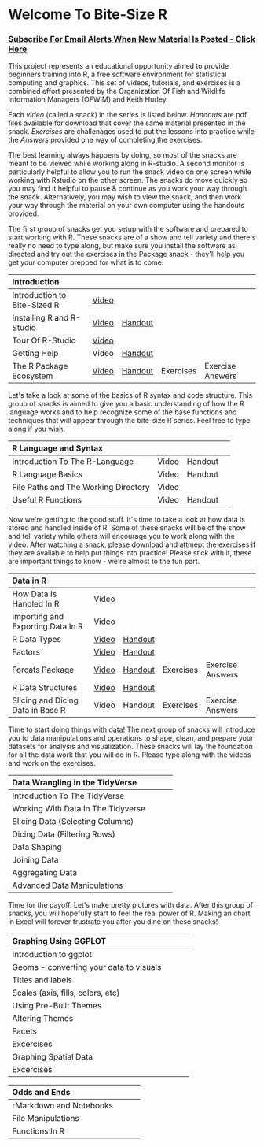 # Welcome To Bite-Size R

### [**Subscribe For Email Alerts When New Material Is Posted - Click Here**](https://mailchi.mp/c2a046283e81/bitesizer)

This project represents an educational opportunity aimed to provide beginners training into R, a free software environment for statistical computing and graphics.  This set of videos, tutorials, and exercises is a combined effort presented by the Organization Of Fish and Wildlife Information Managers (OFWIM) and Keith Hurley.

Each *video* (called a snack) in the series is listed below.  *Handouts* are pdf files available for download that cover the same material presented in the snack.  *Exercises* are challenages used to put the lessons into practice while the *Answers* provided one way of completing the exercises.

The best learning always happens by doing, so most of the snacks are meant to be viewed while working along in R-studio.  A second monitor is particularly helpful to allow you to run the snack video on one screen while working with Rstudio on the other screen.  The snacks do move quickly so you may find it helpful to pause & continue as you work your way through the snack.  Alternatively, you may wish to view the snack, and then work your way through the material on your own computer using the handouts provided.

The first group of snacks get you setup with the software and prepared to start working with R.  These snacks are of a show and tell variety and there's really no need to type along, but make sure you install the software as directed and try out the exercises in the Package snack - they'll help you get your computer prepped for what is to come.

| Introduction | | | | |
| :------------------------- | ----- | -------- | --- | --- |
| Introduction to Bite-Sized R | [Video](https://www.youtube.com/watch?v=hZs3T5TNGIU) |  | | |
| Installing R and R-Studio | [Video](https://youtu.be/icjPO6JqYtM) | [Handout](/Handouts/Install.pdf) | | |
| Tour Of R-Studio          | [Video](https://studio.youtube.com/video/8cr8xgWUx1o) |  | | |
| Getting Help              | Video | [Handout](/Handouts/Help.pdf) || |
| The R Package Ecosystem   | [Video](https://studio.youtube.com/video/YlAR7NgBfVA) | [Handout](/Handouts/Packages.pdf) | Exercises | Exercise Answers |

Let's take a look at some of the basics of R syntax and code structure.  This group of snacks is aimed to give you a basic understanding of how the R language works and to help recognize some of the base functions and techniques that will appear through the bite-size R series.  Feel free to type along if you wish.

| R Language and Syntax  |   |   |   |
| :--- | --- | --- | --- |
| Introduction To The R-Language    | Video    | Handout    |     |
| R Language Basics    | Video    | Handout    |     |
| File Paths and The Working Directory    | Video    |     |     |
| Useful R Functions    | Video    | Handout    |     |

Now we're getting to the good stuff.  It's time to take a look at how data is stored and handled inside of R.  Some of these snacks will be of the show and tell variety while others will encourage you to work along with the video.  After watching a snack, please download and attmept the exercises if they are available to help put things into practice!  Please stick with it, these are important things to know - we're almost to the fun part.

| Data in R  |   |   |   | |
| :--- | --- | --- | --- | --- |
| How Data Is Handled In R    | Video    |     |     |    |
| Importing and Exporting Data In R    | Video    |     |     |    |
| R Data Types    | [Video](https://youtu.be/SLAy5gpm8gI)    | [Handout](/Handouts/DataTypes.pdf)    |     |    |
| Factors | [Video](https://youtu.be/SLAy5gpm8gI)    | [Handout](/Handouts/Factors.pdf)    |     |    |
| Forcats Package | [Video](https://youtu.be/SLAy5gpm8gI)    | [Handout](/Handouts/Forcats.pdf)    | Exercises  | Exercise Answers  |
| R Data Structures    | [Video](https://youtu.be/swaHtQfKndg)    | [Handout](/Handouts/DataStructures.pdf)    |     |    |
| Slicing and Dicing Data in Base R     | Video    | Handout    | Exercises  | Exercise Answers  |

Time to start doing things with data!  The next group of snacks will introduce you to data manipulations and operations to shape, clean, and prepare your datasets for analysis and visualization.  These snacks will lay the foundation for all the data work that you will do in R.  Please type along with the videos and work on the exercises.
  
| Data Wrangling in the TidyVerse  |   |   |   |
| :--- | --- | --- | --- |
| Introduction To The TidyVerse    |     |     |     |
| Working With Data In The Tidyverse    |     |     |     |
| Slicing Data (Selecting Columns)   |     |     |     |
| Dicing Data (Filtering Rows)   |     |     |     |
| Data Shaping    |     |     |     |
| Joining Data    |     |     |     |
| Aggregating Data    |     |     |     |
| Advanced Data Manipulations    |     |     |     |

Time for the payoff.  Let's make pretty pictures with data.  After this group of snacks, you will hopefully start to feel the real power of R.  Making an chart in Excel will forever frustrate you after you dine on these snacks!
  
| Graphing Using GGPLOT  |   |   |   |
| :--- | --- | --- | --- |
| Introduction to ggplot    |     |     |     |
| Geoms - converting your data to visuals    |     |     |     |
| Titles and labels    |     |     |     |
| Scales (axis, fills, colors, etc)     |     |     |     |
| Using Pre-Built Themes    |     |     |     |
| Altering Themes    |     |     |     |
| Facets    |     |     |     |
| Excercises    |     |     |     |
| Graphing Spatial Data    |     |     |     |
| Excercises    |     |     |     |
  
| Odds and Ends   |   |   |   |
| :--- | --- | --- | --- |
| rMarkdown and Notebooks    |     |     |     |
| File Manipulations    |     |     |     |
| Functions In R    |     |     |     |
 
